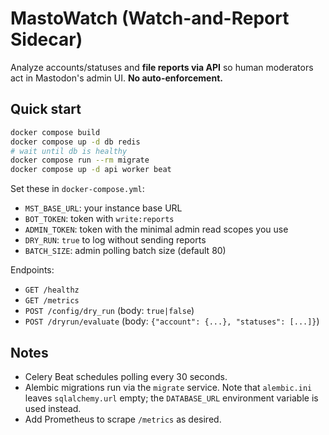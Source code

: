 # MastoWatch (Watch-and-Report Sidecar)

Analyze accounts/statuses and **file reports via API** so human moderators act in Mastodon's admin UI. **No auto-enforcement.**

## Quick start

```bash
docker compose build
docker compose up -d db redis
# wait until db is healthy
docker compose run --rm migrate
docker compose up -d api worker beat
```

Set these in `docker-compose.yml`:

* `MST_BASE_URL`: your instance base URL
* `BOT_TOKEN`: token with `write:reports`
* `ADMIN_TOKEN`: token with the minimal admin read scopes you use
* `DRY_RUN`: `true` to log without sending reports
* `BATCH_SIZE`: admin polling batch size (default 80)

Endpoints:

* `GET /healthz`
* `GET /metrics`
* `POST /config/dry_run`  (body: `true|false`)
* `POST /dryrun/evaluate` (body: `{"account": {...}, "statuses": [...]}`)

## Notes

* Celery Beat schedules polling every 30 seconds.
* Alembic migrations run via the `migrate` service. Note that `alembic.ini` leaves `sqlalchemy.url` empty; the `DATABASE_URL` environment variable is used instead.
* Add Prometheus to scrape `/metrics` as desired.

```
